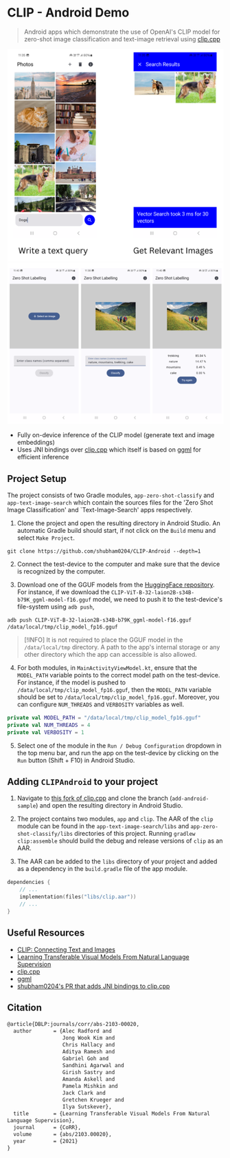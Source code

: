# CLIP - Android Demo

> Android apps which demonstrate the use of OpenAI's CLIP model for zero-shot image classification
> and text-image retrieval using [clip.cpp](https://github.com/monatis/clip.cpp)

![](resources/image_search.png)
![](resources/zero_shot_classification.png)

* Fully on-device inference of the CLIP model (generate text and image embeddings)
* Uses JNI bindings over [clip.cpp](https://github.com/monatis/clip.cpp) which itself is based
  on [ggml](https://github.com/ggerganov/ggml) for efficient inference 

## Project Setup

The project consists of two Gradle modules, `app-zero-shot-classify` and `app-text-image-search`
which contain the sources files for the 'Zero Shot Image Classification' and `Text-Image-Search'
apps respectively.

1. Clone the project and open the resulting directory in Android Studio. An automatic Gradle build
   should start, if not click on the `Build` menu and select `Make Project`.

```commandline
git clone https://github.com/shubham0204/CLIP-Android --depth=1
```

2. Connect the test-device to the computer and make sure that the device is recognized by the
   computer.

3. Download one of the GGUF models from the [HuggingFace repository](https://huggingface.co/my). For
   instance, if we download the `CLIP-ViT-B-32-laion2B-s34B-b79K_ggml-model-f16.gguf` model, we need
   to push it to the test-device's file-system using `adb push`,

```commandline
adb push CLIP-ViT-B-32-laion2B-s34B-b79K_ggml-model-f16.gguf /data/local/tmp/clip_model_fp16.gguf
```

> [!INFO]
> It is not required to place the GGUF model in the `/data/local/tmp` directory. A path to the app's
> internal storage or any other directory which the app can accessible is also allowed.

4. For both modules, in `MainActivityViewModel.kt`, ensure that the `MODEL_PATH` variable points to
   the correct model path on the test-device. For instance, if the model is pushed
   to `/data/local/tmp/clip_model_fp16.gguf`, then the `MODEL_PATH` variable should be set
   to `/data/local/tmp/clip_model_fp16.gguf`. Moreover, you can configure `NUM_THREADS`
   and `VERBOSITY` variables as well.

```kotlin
private val MODEL_PATH = "/data/local/tmp/clip_model_fp16.gguf"
private val NUM_THREADS = 4
private val VERBOSITY = 1
```

5. Select one of the module in the `Run / Debug Configuration` dropdown in the top menu bar, and run
   the app on the test-device by clicking on the `Run` button (Shift + F10) in Android Studio.

## Adding `CLIPAndroid` to your project

1. Navigate
   to [this fork of clip.cpp](https://github.com/shubham0204/clip.cpp/tree/add-android-sample) and
   clone the branch (`add-android-sample`) and open the resulting directory in Android Studio.

2. The project contains two modules, `app` and `clip`. The AAR of the `clip` module can be found in
   the `app-text-image-search/libs` and `app-zero-shot-classify/libs` directories of this project.
   Running `gradlew clip:assemble` should build the debug and release versions of `clip` as an AAR.

3. The AAR can be added to the `libs` directory of your project and added as a dependency in
   the `build.gradle` file of the app module.

```kotlin
dependencies {
    // ...
    implementation(files("libs/clip.aar"))
    // ...
}
```

## Useful Resources

* [CLIP: Connecting Text and Images](https://openai.com/research/clip)
* [Learning Transferable Visual Models From Natural Language Supervision](https://arxiv.org/abs/2103.00020)
* [clip.cpp](https://github.com/monatis/clip.cpp)
* [ggml](https://github.com/ggerganov/ggml)
* [shubham0204's PR that adds JNI bindings to clip.cpp](https://github.com/monatis/clip.cpp/pull/101)

## Citation

```text
@article{DBLP:journals/corr/abs-2103-00020,
  author       = {Alec Radford and
                  Jong Wook Kim and
                  Chris Hallacy and
                  Aditya Ramesh and
                  Gabriel Goh and
                  Sandhini Agarwal and
                  Girish Sastry and
                  Amanda Askell and
                  Pamela Mishkin and
                  Jack Clark and
                  Gretchen Krueger and
                  Ilya Sutskever},
  title        = {Learning Transferable Visual Models From Natural Language Supervision},
  journal      = {CoRR},
  volume       = {abs/2103.00020},
  year         = {2021}
}
```